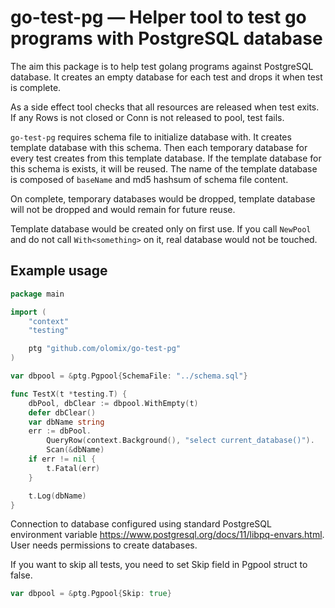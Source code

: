 # go-test-pg — Helper tool to test go programs with PostgreSQL database

The aim this package is to help test golang programs against PostgreSQL
database. It creates an empty database for each test and drops it when test
is complete.

As a side effect tool checks that all resources are released when test exits.
If any Rows is not closed or Conn is not released to pool, test fails.

`go-test-pg` requires schema file to initialize database with. It creates
template database with this schema. Then each temporary database for every test
creates from this template database. If the template database for this
schema is exists, it will be reused. The name of the template database 
is composed of `baseName` and md5 hashsum of schema file content. 

On complete, temporary databases would be dropped, template database will not
be dropped and would remain for future reuse.

Template database would be created only on first use. If you call `NewPool`
and do not call `With<something>` on it, real database would not be touched.


## Example usage

```go
package main

import (
	"context"
	"testing"

	ptg "github.com/olomix/go-test-pg"
)

var dbpool = &ptg.Pgpool{SchemaFile: "../schema.sql"}

func TestX(t *testing.T) {
    dbPool, dbClear := dbpool.WithEmpty(t)
    defer dbClear()
    var dbName string
    err := dbPool.
        QueryRow(context.Background(), "select current_database()").
        Scan(&dbName)
    if err != nil {
        t.Fatal(err)
    }

    t.Log(dbName)
}
```

Connection to database configured using standard PostgreSQL environment
variable https://www.postgresql.org/docs/11/libpq-envars.html. User needs
permissions to create databases.

If you want to skip all tests, you need to set Skip field in Pgpool struct
to false.

```go
var dbpool = &ptg.Pgpool{Skip: true}
```
